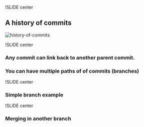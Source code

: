 !SLIDE center

## A history of commits

![history-of-commits](history-of-commits)

!SLIDE center

### Any commit can link back to another parent commit.
### You can have multiple paths of of commits (branches)

!SLIDE center

### Simple branch example

!SLIDE center 

### Merging in another branch 
